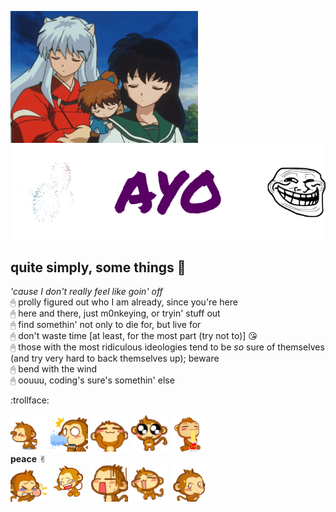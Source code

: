 ![](images/01.gif)
![](images/banner.png)
## quite simply, some things 🎋
*'cause I don't really feel like goin' off*
<br>🖰 prolly figured out who I am already, since you're here
<br>🖰 here and there, just m0nkeying, or tryin' stuff out
<br>🖰 find somethin' not only to die for, but live for
<br>🖰 don't waste time [at least, for the most part (try not to)] :kissing_heart:
<br>🖰 those with the most ridiculous ideologies tend to be *so* sure of themselves (and try very hard to back themselves up); beware
<br>🖰 bend with the wind
<br>🖰 oouuu, coding's sure's somethin' else

:trollface:

![](images/t_01.gif)
![](images/t_02.gif)
![](images/t_03.gif)
![](images/t_04.gif)
![](images/t_05.gif)
<br>**peace** ✌︎
<br>![](images/m_01.gif)
![](images/m_04.gif)
![](images/m_05.gif)
![](images/m_02.gif)
![](images/m_03.gif)
